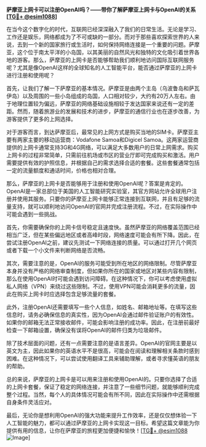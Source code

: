 **萨摩亚上网卡可以注册OpenAI吗？——带你了解萨摩亚上网卡与OpenAI的关系[[TG💪+ @esim1088](https://t.me/s/esim1088)]**

在当今这个数字化的时代，互联网已经深深融入了我们的日常生活。无论是学习、工作还是娱乐，网络都成为了不可或缺的一部分。而对于那些喜欢探索世界的人来说，去到一个新的国家旅行或生活时，如何保持网络连接是一个重要的问题。萨摩亚，这个位于南太平洋的小岛国，以其美丽的自然风光和独特的文化吸引着世界各地的游客。那么，萨摩亚的上网卡是否能够帮助我们顺利地访问国际互联网服务呢？尤其是像OpenAI这样的全球知名的人工智能平台，能否通过萨摩亚的上网卡进行注册和使用呢？

首先，让我们了解一下萨摩亚的基本情况。萨摩亚是由两个主岛（乌波鲁岛和萨瓦伊岛）以及周围的一些小岛组成的岛国，人口相对较少，大约有20万人左右。由于地理位置较为偏远，萨摩亚的网络基础设施相较于发达国家来说还有一定的差距。然而，随着旅游业的发展和技术的进步，萨摩亚的通信行业也在逐步改善，为游客提供了更多的上网选择。

对于游客而言，到达萨摩亚后，最常见的上网方式是购买当地的SIM卡。萨摩亚主要有两家主要的移动运营商：Vodafone Samoa和Digicel Samoa。这两家运营商提供的上网卡通常支持3G和4G网络，可以满足大多数用户的日常上网需求。购买上网卡的过程非常简单，只需前往机场或市区的营业厅即可完成购买和激活。用户需要提供有效的护照信息，并根据自己的需求选择合适的套餐。这些套餐通常包括一定的流量额度和通话时间，价格也相对合理。

那么，萨摩亚的上网卡是否能够用于注册和使用OpenAI呢？答案是肯定的。OpenAI是一家总部位于美国的人工智能研究实验室，其官方网站允许全球用户注册并使用其服务。只要你的萨摩亚上网卡能够正常连接到互联网，并且有足够的流量支持，就可以顺利地访问OpenAI的官网并完成注册流程。不过，在实际操作中可能会遇到一些挑战。

首先，你需要确保你的上网卡信号稳定且速度快。虽然萨摩亚的网络覆盖范围已经相当广泛，但在某些偏远地区或者高峰时段，网络速度可能会有所下降。因此，在尝试注册OpenAI之前，建议先测试一下网络连接的质量。可以通过打开几个网页或者下载一个小文件来判断网络是否流畅。

其次，需要注意的是，OpenAI的服务可能受到所在地区的网络限制。尽管萨摩亚本身并没有严格的网络审查制度，但如果你所在的国家或地区对某些内容有限制，那么在使用OpenAI时可能会遇到访问障碍。在这种情况下，你可以考虑使用虚拟私人网络（VPN）来绕过这些限制。不过，使用VPN可能会消耗更多的流量，因此在购买上网卡时应选择包含足够流量的套餐。

此外，注册OpenAI还需要填写一些个人信息，如姓名、邮箱地址等。在填写这些信息时，请务必确保信息的真实性，因为OpenAI会通过邮件验证账户的有效性。如果你的邮箱无法正常接收邮件，可能会影响注册的成功率。因此，在注册前最好检查一下邮箱设置，确保没有误将OpenAI的邮件归类为垃圾邮件。

除了技术层面的问题，还有一点需要注意的是语言差异。OpenAI的官网主要是以英文为主，因此如果你的英语水平不是很高，可能会在阅读和理解相关条款时感到困难。在这种情况下，可以尝试使用翻译工具来辅助理解，或者寻求懂英语的朋友的帮助。

总的来说，萨摩亚的上网卡是可以用来注册和使用OpenAI的。只要你选择了合适的上网卡套餐，保证了稳定的网络连接，并注意了一些细节问题，就能够顺利完成整个过程。当然，每个人的具体情况可能会有所不同，因此在实际操作中还需根据自身条件灵活应对。

最后，无论你是想利用OpenAI的强大功能来提升工作效率，还是仅仅想体验一下人工智能的魅力，都可以通过萨摩亚的上网卡实现这一目标。希望这篇文章能为你提供有用的信息，让你在萨摩亚的旅程更加便捷和愉快！[[TG💪+ @esim1088](https://t.me/s/esim1088) ![Image](https://i.postimg.cc/4NQfJmqS/Snipaste-2025-05-13-00-14-12.png)]